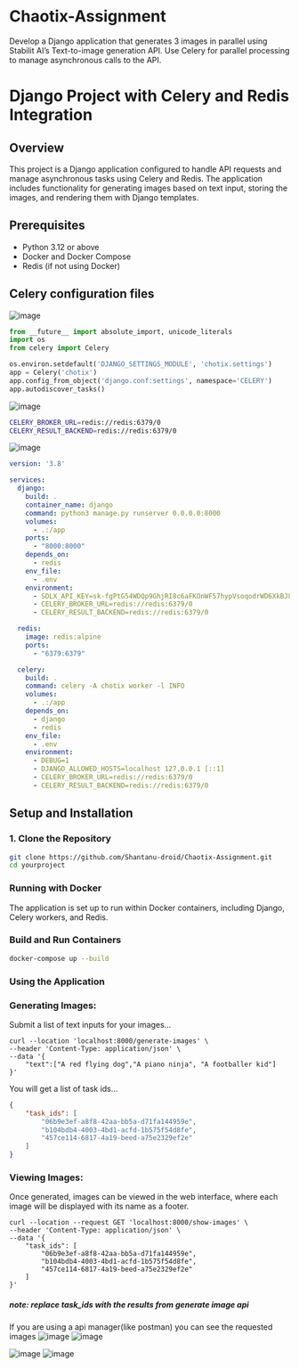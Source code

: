 # Chaotix-Assignment
Develop a Django application that generates 3 images in parallel using Stabilit AI’s Text-to-image generation API.  Use Celery for parallel processing to manage asynchronous calls to the API.

# Django Project with Celery and Redis Integration

## Overview

This project is a Django application configured to handle API requests and manage asynchronous tasks using Celery and Redis. The application includes functionality for generating images based on text input, storing the images, and rendering them with Django templates.

## Prerequisites

- Python 3.12 or above
- Docker and Docker Compose
- Redis (if not using Docker)

## Celery configuration files
![image](https://github.com/user-attachments/assets/b8839c66-49b5-423b-b1f0-129ac590581e)
```python
from __future__ import absolute_import, unicode_literals
import os
from celery import Celery

os.environ.setdefault('DJANGO_SETTINGS_MODULE', 'chotix.settings')
app = Celery('chotix')
app.config_from_object('django.conf:settings', namespace='CELERY')
app.autodiscover_tasks()
```

![image](https://github.com/user-attachments/assets/d513de86-51b2-47e7-ac25-36324ce9572c)

```bash
CELERY_BROKER_URL=redis://redis:6379/0
CELERY_RESULT_BACKEND=redis://redis:6379/0
```

![image](https://github.com/user-attachments/assets/a7fe2a21-8c9c-44fd-9853-c72265d55459)
```yaml
version: '3.8'

services:
  django:
    build: .
    container_name: django
    command: python3 manage.py runserver 0.0.0.0:8000
    volumes:
      - .:/app
    ports:
      - "8000:8000"
    depends_on:
      - redis
    env_file:
      - .env
    environment:
      - SDLX_API_KEY=sk-fgPtG54WDQp9GhjRI8c6aFKOnWF57hypVsoqodrWD6XkBJ87
      - CELERY_BROKER_URL=redis://redis:6379/0
      - CELERY_RESULT_BACKEND=redis://redis:6379/0

  redis:
    image: redis:alpine
    ports:
      - "6379:6379"

  celery:
    build: .
    command: celery -A chotix worker -l INFO
    volumes:
      - .:/app
    depends_on:
      - django
      - redis
    env_file:
      - .env
    environment:
      - DEBUG=1
      - DJANGO_ALLOWED_HOSTS=localhost 127.0.0.1 [::1]
      - CELERY_BROKER_URL=redis://redis:6379/0
      - CELERY_RESULT_BACKEND=redis://redis:6379/0
```
## Setup and Installation

### 1. Clone the Repository

```bash
git clone https://github.com/Shantanu-droid/Chaotix-Assignment.git
cd yourproject
```

### Running with Docker
The application is set up to run within Docker containers, including Django, Celery workers, and Redis.

### Build and Run Containers
```bash
docker-compose up --build
```
### Using the Application
### Generating Images: 
Submit a list of text inputs for your images...

``` curl
curl --location 'localhost:8000/generate-images' \
--header 'Content-Type: application/json' \
--data '{
    "text":["A red flying dog","A piano ninja", "A footballer kid"]
}'
```
You will get a list of task ids...

```json
{
    "task_ids": [
        "06b9e3ef-a8f8-42aa-bb5a-d71fa144959e",
        "b104bdb4-4003-4bd1-acfd-1b575f54d8fe",
        "457ce114-6817-4a19-beed-a75e2329ef2e"
    ]
}
```


### Viewing Images:
Once generated, images can be viewed in the web interface, where each image will be displayed with its name as a footer.

``` curl
curl --location --request GET 'localhost:8000/show-images' \
--header 'Content-Type: application/json' \
--data '{
    "task_ids": [
        "06b9e3ef-a8f8-42aa-bb5a-d71fa144959e",
        "b104bdb4-4003-4bd1-acfd-1b575f54d8fe",
        "457ce114-6817-4a19-beed-a75e2329ef2e"
    ]
}'
```
##### note: replace task_ids with the results from generate image api
If you are using a api manager(like postman) you can see the requested images
![image](https://github.com/user-attachments/assets/42c5a905-4420-4ab0-b112-e0222d4f71df)
![image](https://github.com/user-attachments/assets/0967ff41-be51-43f3-940a-ec6bb3b03b00)

![image](https://github.com/user-attachments/assets/7bf902e7-16aa-41b6-b3f9-24950da1e7b3)
![image](https://github.com/user-attachments/assets/a5411a7a-efe5-4cbf-90bd-1baf2b209a7b)

